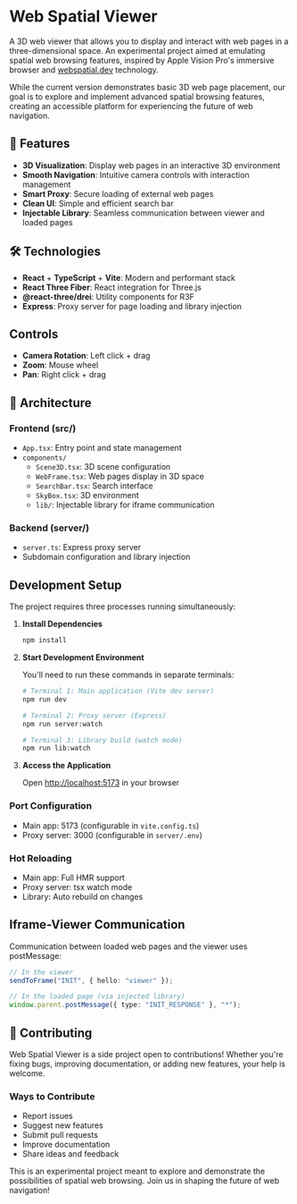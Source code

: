 # Web Spatial Viewer

A 3D web viewer that allows you to display and interact with web pages in a three-dimensional space. An experimental project aimed at emulating spatial web browsing features, inspired by Apple Vision Pro's immersive browser and [webspatial.dev](https://webspatial.dev/) technology.

While the current version demonstrates basic 3D web page placement, our goal is to explore and implement advanced spatial browsing features, creating an accessible platform for experiencing the future of web navigation.

## 🌟 Features

- **3D Visualization**: Display web pages in an interactive 3D environment
- **Smooth Navigation**: Intuitive camera controls with interaction management
- **Smart Proxy**: Secure loading of external web pages
- **Clean UI**: Simple and efficient search bar
- **Injectable Library**: Seamless communication between viewer and loaded pages

## 🛠️ Technologies

- **React** + **TypeScript** + **Vite**: Modern and performant stack
- **React Three Fiber**: React integration for Three.js
- **@react-three/drei**: Utility components for R3F
- **Express**: Proxy server for page loading and library injection

## Controls

- **Camera Rotation**: Left click + drag
- **Zoom**: Mouse wheel
- **Pan**: Right click + drag

## 📐 Architecture

### Frontend (src/)

- `App.tsx`: Entry point and state management
- `components/`
  - `Scene3D.tsx`: 3D scene configuration
  - `WebFrame.tsx`: Web pages display in 3D space
  - `SearchBar.tsx`: Search interface
  - `SkyBox.tsx`: 3D environment
  - `lib/`: Injectable library for iframe communication

### Backend (server/)

- `server.ts`: Express proxy server
- Subdomain configuration and library injection

## Development Setup

The project requires three processes running simultaneously:

1. **Install Dependencies**

   ```bash
   npm install
   ```

2. **Start Development Environment**

   You'll need to run these commands in separate terminals:

   ```bash
   # Terminal 1: Main application (Vite dev server)
   npm run dev

   # Terminal 2: Proxy server (Express)
   npm run server:watch

   # Terminal 3: Library build (watch mode)
   npm run lib:watch
   ```

3. **Access the Application**

   Open [http://localhost:5173](http://localhost:5173) in your browser

### Port Configuration

- Main app: 5173 (configurable in `vite.config.ts`)
- Proxy server: 3000 (configurable in `server/.env`)

### Hot Reloading

- Main app: Full HMR support
- Proxy server: tsx watch mode
- Library: Auto rebuild on changes

## Iframe-Viewer Communication

Communication between loaded web pages and the viewer uses postMessage:

```typescript
// In the viewer
sendToFrame("INIT", { hello: "viewer" });

// In the loaded page (via injected library)
window.parent.postMessage({ type: "INIT_RESPONSE" }, "*");
```

## 🤝 Contributing

Web Spatial Viewer is a side project open to contributions! Whether you're fixing bugs, improving documentation, or adding new features, your help is welcome.

### Ways to Contribute

- Report issues
- Suggest new features
- Submit pull requests
- Improve documentation
- Share ideas and feedback

This is an experimental project meant to explore and demonstrate the possibilities of spatial web browsing. Join us in shaping the future of web navigation!
